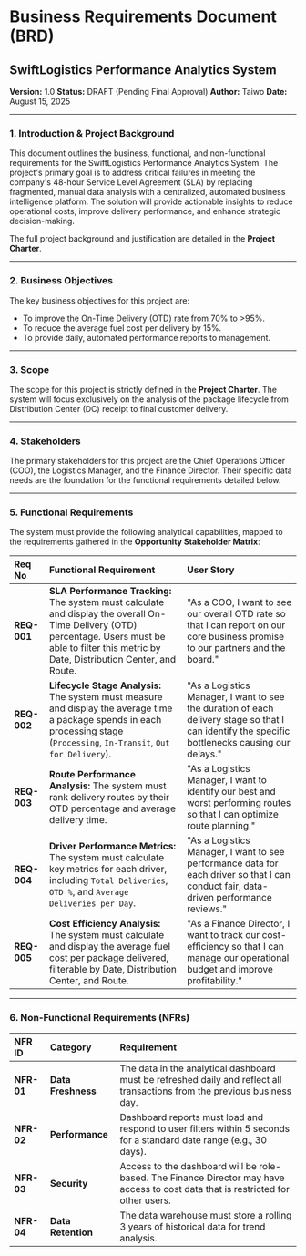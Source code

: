 # Business Requirements Document (BRD)
## SwiftLogistics Performance Analytics System

**Version:** 1.0
**Status:** DRAFT (Pending Final Approval)
**Author:** Taiwo
**Date:** August 15, 2025

---

### 1. Introduction & Project Background

This document outlines the business, functional, and non-functional requirements for the SwiftLogistics Performance Analytics System. The project's primary goal is to address critical failures in meeting the company's 48-hour Service Level Agreement (SLA) by replacing fragmented, manual data analysis with a centralized, automated business intelligence platform. The solution will provide actionable insights to reduce operational costs, improve delivery performance, and enhance strategic decision-making.

The full project background and justification are detailed in the **Project Charter**.

---

### 2. Business Objectives

The key business objectives for this project are:
- To improve the On-Time Delivery (OTD) rate from 70% to >95%.
- To reduce the average fuel cost per delivery by 15%.
- To provide daily, automated performance reports to management.

---

### 3. Scope

The scope for this project is strictly defined in the **Project Charter**. The system will focus exclusively on the analysis of the package lifecycle from Distribution Center (DC) receipt to final customer delivery.

---

### 4. Stakeholders

The primary stakeholders for this project are the Chief Operations Officer (COO), the Logistics Manager, and the Finance Director. Their specific data needs are the foundation for the functional requirements detailed below.

---

### 5. Functional Requirements

The system must provide the following analytical capabilities, mapped to the requirements gathered in the **Opportunity Stakeholder Matrix**:

| Req No | Functional Requirement | User Story |
| :--- | :--- | :--- |
| **REQ-001** | **SLA Performance Tracking:** The system must calculate and display the overall On-Time Delivery (OTD) percentage. Users must be able to filter this metric by Date, Distribution Center, and Route. | "As a COO, I want to see our overall OTD rate so that I can report on our core business promise to our partners and the board." |
| **REQ-002** | **Lifecycle Stage Analysis:** The system must measure and display the average time a package spends in each processing stage (`Processing`, `In-Transit`, `Out for Delivery`). | "As a Logistics Manager, I want to see the duration of each delivery stage so that I can identify the specific bottlenecks causing our delays." |
| **REQ-003** | **Route Performance Analysis:** The system must rank delivery routes by their OTD percentage and average delivery time. | "As a Logistics Manager, I want to identify our best and worst performing routes so that I can optimize route planning." |
| **REQ-004** | **Driver Performance Metrics:** The system must calculate key metrics for each driver, including `Total Deliveries`, `OTD %`, and `Average Deliveries per Day`. | "As a Logistics Manager, I want to see performance data for each driver so that I can conduct fair, data-driven performance reviews." |
| **REQ-005** | **Cost Efficiency Analysis:** The system must calculate and display the average fuel cost per package delivered, filterable by Date, Distribution Center, and Route. | "As a Finance Director, I want to track our cost-efficiency so that I can manage our operational budget and improve profitability." |

---

### 6. Non-Functional Requirements (NFRs)

| NFR ID | Category | Requirement |
| :--- | :--- | :--- |
| **NFR-01** | **Data Freshness** | The data in the analytical dashboard must be refreshed daily and reflect all transactions from the previous business day. |
| **NFR-02** | **Performance** | Dashboard reports must load and respond to user filters within 5 seconds for a standard date range (e.g., 30 days). |
| **NFR-03** | **Security** | Access to the dashboard will be role-based. The Finance Director may have access to cost data that is restricted for other users. |
| **NFR-04** | **Data Retention** | The data warehouse must store a rolling 3 years of historical data for trend analysis. |
